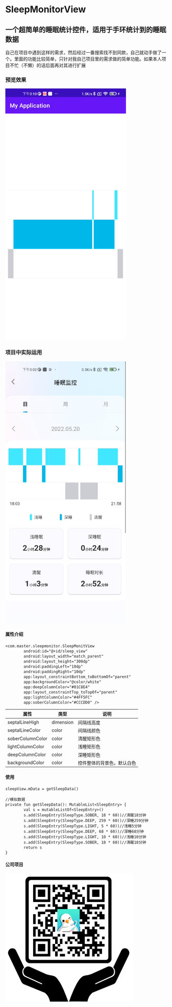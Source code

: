 # SleepMonitorView
## 一个超简单的睡眠统计控件，适用于手环统计到的睡眠数据

自己在项目中遇到这样的需求，然后经过一番搜索找不到同款，自己就动手做了一个。里面的功能比较简单，只针对我自己项目里的需求做的简单功能。如果本人项目不忙（不懒）的话后面再对其进行扩展
### 预览效果
![](https://github.com/441907002/SleepMonitorView/blob/master/demo%E6%95%88%E6%9E%9C%E9%A2%84%E8%A7%88.png)
### 项目中实际运用
![](https://github.com/441907002/SleepMonitorView/blob/master/%E5%AE%9E%E9%99%85%E9%A1%B9%E7%9B%AE%E8%BF%90%E7%94%A8.jpg)
#### 属性介绍
```
<com.master.sleepmonitor.SleepMonitView    
        android:id="@+id/sleep_view"    
        android:layout_width="match_parent"    
        android:layout_height="300dp"    
        android:paddingLeft="10dp"    
        android:paddingRight="10dp"    
        app:layout_constraintBottom_toBottomOf="parent"    
        app:backgroundColor="@color/white"    
        app:deepColumnColor="#01C8E4"    
        app:layout_constraintTop_toTopOf="parent"    
        app:lightColumnColor="#4FF5FC"    
        app:soberColumnColor="#CCCDD0" />
```

| 属性 | 类型 | 说明 |
| --- | --- | --- |
| septalLineHigh | dimension | 间隔线高度 |
| septalLineColor | color | 间隔线颜色 |
| soberColumnColor | color | 清醒矩形色 |
| lightColumnColor | color | 浅睡矩形色 |
| deepColumnColor | color | 深睡矩形色 |
| backgroundColor | color | 控件整体的背景色，默认白色 |

#### 使用
```
sleepView.mData = getSleepData()

//模拟数据
private fun getSleepData(): MutableList<SleepEntry> {
        val s = mutableListOf<SleepEntry>()   
        s.add(SleepEntry(SleepType.SOBER, 18 * 60))//清醒18分钟    
        s.add(SleepEntry(SleepType.DEEP, 259 * 60))//深睡259分钟   
        s.add(SleepEntry(SleepType.LIGHT, 5 * 60))//浅睡5分钟   
        s.add(SleepEntry(SleepType.DEEP, 68 * 60))//深睡68分钟   
        s.add(SleepEntry(SleepType.LIGHT, 10 * 60))//浅睡10分钟    
        s.add(SleepEntry(SleepType.SOBER, 18 * 60))//清醒18分钟    
        return s
}

```

#### 公司项目
![](https://github.com/441907002/SleepMonitorView/blob/master/app.png)
